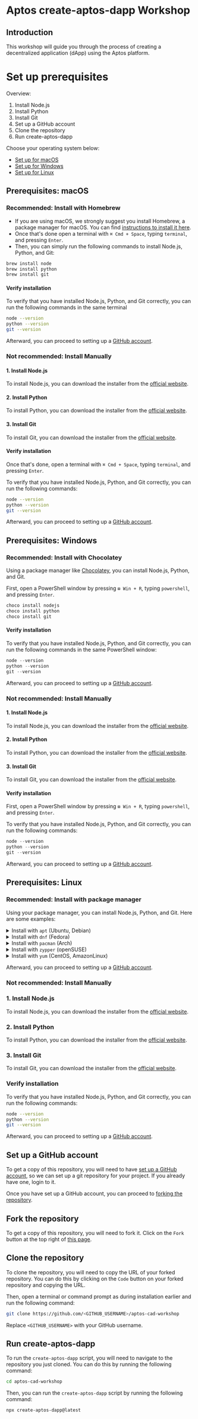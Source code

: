 # Aptos create-aptos-dapp Workshop

## Introduction

This workshop will guide you through the process of creating a decentralized application (dApp) using the Aptos
platform.

# Set up prerequisites

Overview:

1. Install Node.js
2. Install Python
3. Install Git
4. Set up a GitHub account
5. Clone the repository
6. Run create-aptos-dapp

Choose your operating system below:

- [Set up for macOS](#prerequisites-macos)
- [Set up for Windows](#prerequisites-windows)
- [Set up for Linux](#prerequisites-linux)

## Prerequisites: macOS

### Recommended: Install with Homebrew

- If you are using macOS, we strongly suggest you install Homebrew, a package manager for macOS. You can
  find [instructions to install it here](https://brew.sh/).
- Once that's done open a terminal with `⌘ Cmd + Space`, typing `terminal`, and pressing `Enter`.
- Then, you can simply run the following commands to install Node.js, Python, and Git:

```bash
brew install node
brew install python
brew install git 
```

#### Verify installation

To verify that you have installed Node.js, Python, and Git correctly, you can run the following commands in the same
terminal

```bash  
node --version
python --version
git --version
```

Afterward, you can proceed to setting up a [GitHub account](#set-up-a-github-account).

### Not recommended: Install Manually

#### 1. Install Node.js

To install Node.js, you can download the installer from the [official website](https://nodejs.org/en/download/).

#### 2. Install Python

To install Python, you can download the installer from the [official website](https://www.python.org/downloads/).

#### 3. Install Git

To install Git, you can download the installer from the [official website](https://git-scm.com/downloads).

#### Verify installation

Once that's done, open a terminal with `⌘ Cmd + Space`, typing `terminal`, and pressing `Enter`.

To verify that you have installed Node.js, Python, and Git correctly, you can run the following commands:

```bash
node --version
python --version
git --version
```

Afterward, you can proceed to setting up a [GitHub account](#set-up-a-github-account).

## Prerequisites: Windows

### Recommended: Install with Chocolatey

Using a package manager like [Chocolatey](https://chocolatey.org/), you can install Node.js, Python, and Git.

First, open a PowerShell window by pressing `⊞ Win + R`, typing `powershell`, and pressing `Enter`.

```powershell
choco install nodejs
choco install python
choco install git
```

#### Verify installation

To verify that you have installed Node.js, Python, and Git correctly, you can run the following commands in the same
PowerShell window:

```powershell
node --version
python --version
git --version
```

Afterward, you can proceed to setting up a [GitHub account](#set-up-a-github-account).

### Not recommended: Install Manually

#### 1. Install Node.js

To install Node.js, you can download the installer from the [official website](https://nodejs.org/en/download/).

#### 2. Install Python

To install Python, you can download the installer from the [official website](https://www.python.org/downloads/).

#### 3. Install Git

To install Git, you can download the installer from the [official website](https://git-scm.com/downloads).

#### Verify installation

First, open a PowerShell window by pressing `⊞ Win + R`, typing `powershell`, and pressing `Enter`.

To verify that you have installed Node.js, Python, and Git correctly, you can run the following commands:

```powershell 
node --version
python --version
git --version
```

Afterward, you can proceed to setting up a [GitHub account](#set-up-a-github-account).

## Prerequisites: Linux

### Recommended: Install with package manager

Using your package manager, you can install Node.js, Python, and Git. Here are some examples:

<details>
<summary>Install with <code>apt</code> (Ubuntu, Debian)</summary>
```bash
sudo apt install nodejs
sudo apt install python3
sudo apt install git
```

</details>

<details>
<summary>Install with <code>dnf</code> (Fedora)</summary>
```bash
sudo dnf install nodejs
sudo dnf install python3
sudo dnf install git
```
</details>

<details>
<summary>Install with <code>pacman</code> (Arch)</summary>
```bash
sudo pacman -S nodejs
sudo pacman -S python
sudo pacman -S git
```
</details>

<details>
<summary>Install with <code>zypper</code> (openSUSE)</summary>
```bash
sudo zypper install nodejs
sudo zypper install python3
sudo zypper install git
```
</details>

<details>
<summary>Install with <code>yum</code> (CentOS, AmazonLinux)</summary>
```bash
sudo yum install nodejs
sudo yum install python3
sudo yum install git
```
</details>

Afterward, you can proceed to setting up a [GitHub account](#set-up-a-github-account).

### Not recommended: Install Manually

### 1. Install Node.js

To install Node.js, you can download the installer from the [official website](https://nodejs.org/en/download/).

### 2. Install Python

To install Python, you can download the installer from the [official website](https://www.python.org/downloads/).

### 3. Install Git

To install Git, you can download the installer from the [official website](https://git-scm.com/downloads).

### Verify installation

To verify that you have installed Node.js, Python, and Git correctly, you can run the following commands:

```bash
node --version
python --version
git --version
```

Afterward, you can proceed to setting up a [GitHub account](#set-up-a-github-account).

## Set up a GitHub account

To get a copy of this repository, you will need to
have [set up a GitHub account](https://docs.github.com/en/get-started/start-your-journey/creating-an-account-on-github),
so we can set up a git repository for your project. If you already have one, login to it.

Once you have set up a GitHub account, you can proceed to [forking the repository](#fork-the-repository).

## Fork the repository

To get a copy of this repository, you will need to fork it. Click on the `Fork` button at the top right
of [this page](https://github.com/aptos-labs/aptos-cad-workshop).

## Clone the repository

To clone the repository, you will need to copy the URL of your forked repository. You can do this by clicking on the
`Code` button on your forked repository and copying the URL.

Then, open a terminal or command prompt as during installation earlier and run the following command:

```bash
git clone https://github.com/<GITHUB_USERNAME>/aptos-cad-workshop
```

Replace `<GITHUB_USERNAME>` with your GitHub username.

## Run create-aptos-dapp

To run the `create-aptos-dapp` script, you will need to navigate to the repository you just cloned. You can do this by
running the following command:

```bash
cd aptos-cad-workshop
```

Then, you can run the `create-aptos-dapp` script by running the following command:

```bash
npx create-aptos-dapp@latest
```